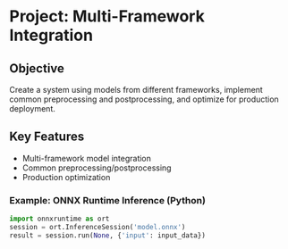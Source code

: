# Project: Multi-Framework Integration

## Objective
Create a system using models from different frameworks, implement common preprocessing and postprocessing, and optimize for production deployment.

## Key Features
- Multi-framework model integration
- Common preprocessing/postprocessing
- Production optimization

### Example: ONNX Runtime Inference (Python)
```python
import onnxruntime as ort
session = ort.InferenceSession('model.onnx')
result = session.run(None, {'input': input_data})
```
